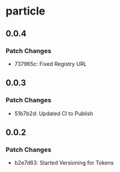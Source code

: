 # particle

## 0.0.4

### Patch Changes

- 737965c: Fixed Registry URL

## 0.0.3

### Patch Changes

- 51b7b2d: Updated CI to Publish

## 0.0.2

### Patch Changes

- b2e7d63: Started Versioning for Tokens
